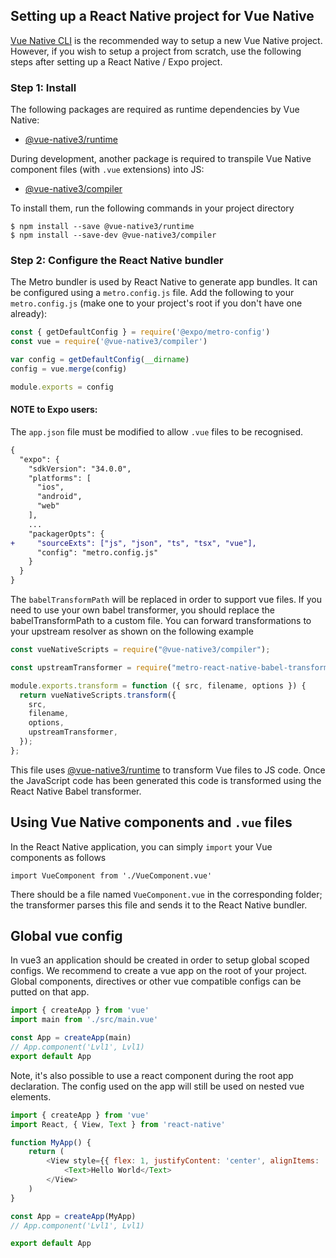 ## Setting up a React Native project for Vue Native

[Vue Native CLI](https://github.com/chainius/vue-native-cli) is the recommended way to setup a new Vue Native project. However, if you wish to setup a project from scratch, use the following steps after setting up a React Native / Expo project.

### Step 1: Install

The following packages are required as runtime dependencies by Vue Native:
- [@vue-native3/runtime](https://www.npmjs.com/package/@vue-native3/runtime)

During development, another package is required to transpile Vue Native component files (with `.vue` extensions) into JS:
- [@vue-native3/compiler](https://www.npmjs.com/package/@vue-native3/compiler)

To install them, run the following commands in your project directory
```
$ npm install --save @vue-native3/runtime
$ npm install --save-dev @vue-native3/compiler
```

### Step 2: Configure the React Native bundler

The Metro bundler is used by React Native to generate app bundles. It can be configured using a `metro.config.js` file. Add the following to your `metro.config.js` (make one to your project's root if you don't have one already):

```js
const { getDefaultConfig } = require('@expo/metro-config')
const vue = require('@vue-native3/compiler')

var config = getDefaultConfig(__dirname)
config = vue.merge(config)

module.exports = config
```

#### NOTE to Expo users:

The `app.json` file must be modified to allow `.vue` files to be recognised.

```diff
{
  "expo": {
    "sdkVersion": "34.0.0",
    "platforms": [
      "ios",
      "android",
      "web"
    ],
    ...
    "packagerOpts": {
+     "sourceExts": ["js", "json", "ts", "tsx", "vue"],
      "config": "metro.config.js"
    }
  }
}
```


The `babelTransformPath` will be replaced in order to support vue files.
If you need to use your own babel transformer, you should replace the babelTransformPath to a custom file. You can forward transformations to your upstream resolver as shown on the following example


```js
const vueNativeScripts = require("@vue-native3/compiler");

const upstreamTransformer = require("metro-react-native-babel-transformer");

module.exports.transform = function ({ src, filename, options }) {
  return vueNativeScripts.transform({
    src,
    filename,
    options,
    upstreamTransformer,
  });
};
```

This file uses [@vue-native3/runtime](https://www.npmjs.com/package/@vue-native3/runtime) to transform Vue files to JS code. Once the JavaScript code has been generated this code is transformed using the React Native Babel transformer.

## Using Vue Native components and `.vue` files

In the React Native application, you can simply `import` your Vue components as follows

```
import VueComponent from './VueComponent.vue'
```

There should be a file named `VueComponent.vue` in the corresponding folder; the transformer parses this file and sends it to the React Native bundler.

## Global vue config

In vue3 an application should be created in order to setup global scoped configs.
We recommend to create a vue app on the root of your project.
Global components, directives or other vue compatible configs can be putted on that app.

```js
import { createApp } from 'vue'
import main from './src/main.vue'

const App = createApp(main)
// App.component('Lvl1', Lvl1)
export default App
```

Note, it's also possible to use a react component during the root app declaration.
The config used on the app will still be used on nested vue elements.

```js
import { createApp } from 'vue'
import React, { View, Text } from 'react-native'

function MyApp() {
    return (
        <View style={{ flex: 1, justifyContent: 'center', alignItems: 'center' }}>
            <Text>Hello World</Text>
        </View>
    )
}

const App = createApp(MyApp)
// App.component('Lvl1', Lvl1)

export default App
```